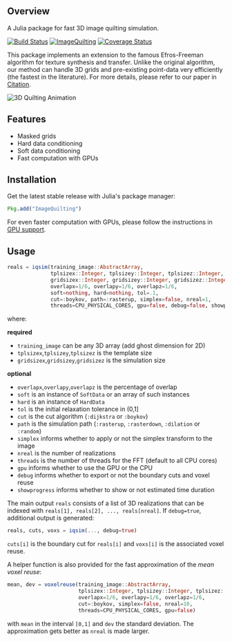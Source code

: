 ## Overview

A Julia package for fast 3D image quilting simulation.

[![Build Status](https://travis-ci.org/juliohm/ImageQuilting.jl.svg?branch=master)](https://travis-ci.org/juliohm/ImageQuilting.jl)
[![ImageQuilting](http://pkg.julialang.org/badges/ImageQuilting_0.5.svg)](http://pkg.julialang.org/?pkg=ImageQuilting)
[![Coverage Status](https://coveralls.io/repos/juliohm/ImageQuilting.jl/badge.svg?branch=master)](https://coveralls.io/r/juliohm/ImageQuilting.jl?branch=master)

This package implements an extension to the famous Efros-Freeman algorithm for texture synthesis and transfer. Unlike the original
algorithm, our method can handle 3D grids and pre-existing point-data very efficiently (the fastest in the literature). For more
details, please refer to our paper in [Citation](about/citation.md).

![3D Quilting Animation](images/quilting.gif)

## Features

- Masked grids
- Hard data conditioning
- Soft data conditioning
- Fast computation with GPUs

## Installation

Get the latest stable release with Julia's package manager:

```julia
Pkg.add("ImageQuilting")
```

For even faster computation with GPUs, please follow the instructions in [GPU support](gpu-support.md).

## Usage

```julia
reals = iqsim(training_image::AbstractArray,
              tplsizex::Integer, tplsizey::Integer, tplsizez::Integer,
              gridsizex::Integer, gridsizey::Integer, gridsizez::Integer;
              overlapx=1/6, overlapy=1/6, overlapz=1/6,
              soft=nothing, hard=nothing, tol=.1,
              cut=:boykov, path=:rasterup, simplex=false, nreal=1,
              threads=CPU_PHYSICAL_CORES, gpu=false, debug=false, showprogress=false)
```

where:

**required**

- `training_image` can be any 3D array (add ghost dimension for 2D)
- `tplsizex`,`tplsizey`,`tplsizez` is the template size
- `gridsizex`,`gridsizey`,`gridsizez` is the simulation size

**optional**

- `overlapx`,`overlapy`,`overlapz` is the percentage of overlap
- `soft` is an instance of `SoftData` or an array of such instances
- `hard` is an instance of `HardData`
- `tol` is the initial relaxation tolerance in (0,1]
- `cut` is the cut algorithm (`:dijkstra` or `:boykov`)
- `path` is the simulation path (`:rasterup`, `:rasterdown`, `:dilation` or `:random`)
- `simplex` informs whether to apply or not the simplex transform to the image
- `nreal` is the number of realizations
- `threads` is the number of threads for the FFT (default to all CPU cores)
- `gpu` informs whether to use the GPU or the CPU
- `debug` informs whether to export or not the boundary cuts and voxel reuse
- `showprogress` informs whether to show or not estimated time duration

The main output `reals` consists of a list of 3D realizations that can be indexed with
`reals[1], reals[2], ..., reals[nreal]`. If `debug=true`, additional output is generated:

```julia
reals, cuts, voxs = iqsim(..., debug=true)
```

`cuts[i]` is the boundary cut for `reals[i]` and `voxs[i]` is the associated voxel reuse.

A helper function is also provided for the fast approximation of the *mean voxel reuse*:

```julia
mean, dev = voxelreuse(training_image::AbstractArray,
                       tplsizex::Integer, tplsizey::Integer, tplsizez::Integer;
                       overlapx=1/6, overlapy=1/6, overlapz=1/6,
                       cut=:boykov, simplex=false, nreal=10,
                       threads=CPU_PHYSICAL_CORES, gpu=false)
```

with `mean` in the interval ``[0,1]`` and `dev` the standard deviation. The approximation
gets better as `nreal` is made larger.

